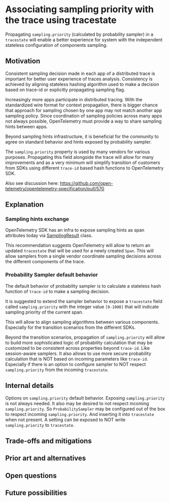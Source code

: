 # Associating sampling priority with the trace using tracestate

Propagating `sampling.priority` (calculated by probability sampler) in a
`tracestate` will enable a better experience for system with the independent
stateless configuration of components sampling.

## Motivation

Consistent sampling decision made in each app of a distributed trace is
important for better user experience of traces analysis. Consistency is achieved
by aligning stateless hashing algorithm used to make a decision based on
trace-id or explicitly propagating sampling flag.

Increasingly more apps participate in distributed tracing. With the
standardized wire format for context propagation, there is bigger chance that
approach for sampling chosen by one app may not match another app sampling
policy. Since coordination of sampling policies across many apps not always
possible, OpenTelemetry must provide a way to share sampling hints between apps.

Beyond sampling hints infrastructure, it is beneficial for the community to
agree on standard behavior and hints exposed by probability sampler.

The `sampling.priority` property is used by many vendors for various purposes.
Propagating this field alongside the trace will allow for many improvements and
as a very minimum will simplify transition of customers from SDKs using
different `trace-id` based hash functions to OpenTelemetry SDK.

Also see discussion here: <https://github.com/open-telemetry/opentelemetry-specification/pull/570>

## Explanation

### Sampling hints exchange

OpenTelemetry SDK has an infra to expose sampling hints as span attributes today
via
[SamplingResult](https://github.com/open-telemetry/opentelemetry-specification/blob/master/specification/trace/sdk.md#shouldsample)
class.

This recommendation suggests OpenTelemetry will allow to return an updated
`tracestate` that will be used for a newly created `Span`. This will allow
samplers from a single vendor coordinate sampling decisions across the
different components of the trace.

### Probability Sampler default behavior

The default behavior of probability sampler is to calculate a stateless hash
function of `trace-id` to make a sampling decision.

It is suggested to extend the sampler behavior to expose a `tracestate` field
called `sampling.priority` with the integer value `[0-1000]` that will indicate
sampling priority of the current span.

This will allow to align sampling algorithms between various components.
Especially for the transition scenarios from the different SDKs.

Beyond the transition scenarios, propagation of `sampling.priority` will allow
to build more sophisticated logic of probability calculation that may be
customized to be consistent across properties beyond `trace-id`. Like
session-aware samplers. It also allows to use more secure probability
calculation that is NOT based on incoming parameters like `trace-id`. Especially
if there is an option to configure sampler to NOT respect `sampling.priority`
from the incoming `tracestate`.

## Internal details

Options on `sampling.priority` default behavior. Exposing `sampling.priority` is
not always needed. It also may be desired to not respect incoming
`sampling.priority`. So `ProbabilitySampler` may be configured out of the box to
respect incoming `sampling.priority`. And inserting it into `tracestate` when
not present. A setting can be exposed to NOT write `sampling.priority` to
`tracestate`.

## Trade-offs and mitigations

## Prior art and alternatives

## Open questions

## Future possibilities
